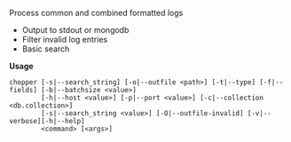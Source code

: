Process common and combined formatted logs
* Output to stdout or mongodb
* Filter invalid log entries
* Basic search

__Usage__

    chopper [-s|--search_string] [-o|--outfile <path>] [-t|--type] [-f|--fields] [-b|--batchsize <value>] 
            [-h|--host <value>] [-p|--port <value>] [-c|--collection <db.collection>] 
            [-s|--search_string <value>] [-O|--outfile-invalid] [-v|--verbose][-h|--help]
            <command> [<args>]
